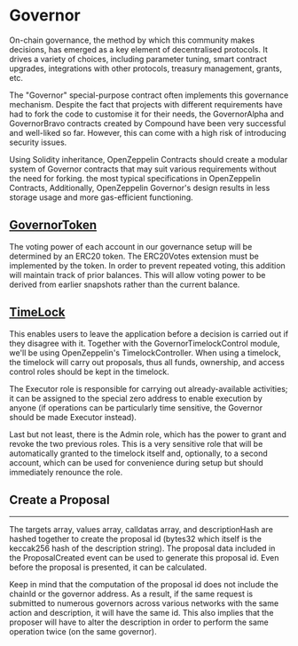 # Governor

On-chain governance, the method by which this community makes decisions, has emerged as a key element of decentralised protocols. It drives a variety of choices, including parameter tuning, smart contract upgrades, integrations with other protocols, treasury management, grants, etc.

The "Governor" special-purpose contract often implements this governance mechanism. Despite the fact that projects with different requirements have had to fork the code to customise it for their needs, the GovernorAlpha and GovernorBravo contracts created by Compound have been very successful and well-liked so far. However, this can come with a high risk of introducing security issues.


Using Solidity inheritance, OpenZeppelin Contracts should create a modular system of Governor contracts that may suit various requirements without the need for forking. the most typical specifications in OpenZeppelin Contracts, Additionally, OpenZeppelin Governor's design results in less storage usage and more gas-efficient functioning.



## [GovernorToken](https://github.com/AnandK-2024/Smart-contract-Audting-Training-/blob/Anand_Developer/Secureum201/Governor/governorToken.sol)

The voting power of each account in our governance setup will be determined by an ERC20 token. 
The ERC20Votes extension must be implemented by the token. In order to prevent repeated voting, this addition will maintain track of prior balances. This will allow voting power to be derived from earlier snapshots rather than the current balance.


## [TimeLock](https://github.com/AnandK-2024/Smart-contract-Audting-Training-/blob/Anand_Developer/Secureum201/Governor/Timelock.sol)

This enables users to leave the application before a decision is carried out if they disagree with it. Together with the GovernorTimelockControl module, we'll be using OpenZeppelin's TimelockController.
When using a timelock, the timelock will carry out proposals, thus all funds, ownership, and access control roles should be kept in the timelock.




The Executor role is responsible for carrying out already-available activities; it can be assigned to the special zero address to enable execution by anyone (if operations can be particularly time sensitive, the Governor should be made Executor instead).

Last but not least, there is the Admin role, which has the power to grant and revoke the two previous roles. This is a very sensitive role that will be automatically granted to the timelock itself and, optionally, to a second account, which can be used for convenience during setup but should immediately renounce the role.


## Create a Proposal


-----------------















The targets array, values array, calldatas array, and descriptionHash are hashed together to create the proposal id (bytes32 which itself is the keccak256 hash of the description string). The proposal data included in the ProposalCreated event can be used to generate this proposal id. Even before the proposal is presented, it can be calculated.

Keep in mind that the computation of the proposal id does not include the chainId or the governor address. As a result, if the same request is submitted to numerous governors across various networks with the same action and description, it will have the same id. This also implies that the proposer will have to alter the description in order to perform the same operation twice (on the same governor).
